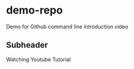 # demo-repo
Demo for Github command line introduction video

## Subheader

Watching Youtube Tutorial
